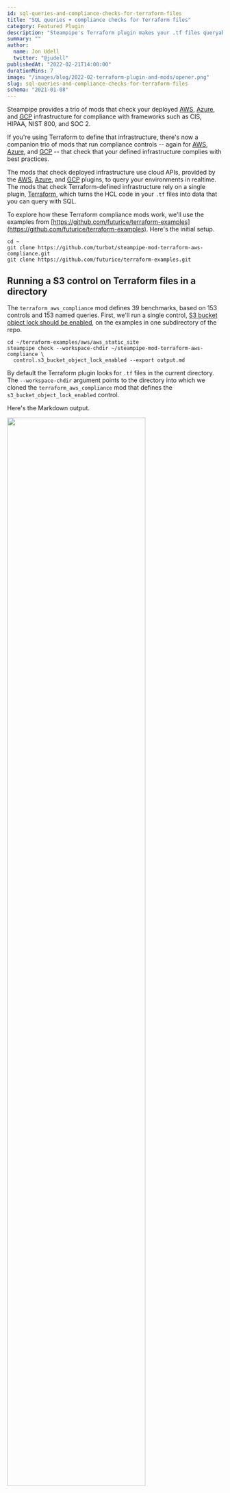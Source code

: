 ```yaml
---
id: sql-queries-and-compliance-checks-for-terraform-files
title: "SQL queries + compliance checks for Terraform files"
category: Featured Plugin
description: "Steampipe's Terraform plugin makes your .tf files queryable with SQL. A trio of new mods, for AWS/Azure/GCP, use the plugin to run compliance controls. Now you can check what you've defined as well as what you've deployed!"
summary: ""
author:
  name: Jon Udell
  twitter: "@judell"
publishedAt: "2022-02-21T14:00:00"
durationMins: 7
image: "/images/blog/2022-02-terraform-plugin-and-mods/opener.png"
slug: sql-queries-and-compliance-checks-for-terraform-files
schema: "2021-01-08"
---
```


Steampipe provides a trio of mods that check your deployed [AWS](https://hub.steampipe.io/mods/turbot/aws_compliance), [Azure](https://hub.steampipe.io/mods/turbot/azure_compliance), and [GCP](https://hub.steampipe.io/mods/turbot/gcp_compliance) infrastructure for compliance with frameworks such as CIS, HIPAA, NIST 800, and SOC 2.

If you're using Terraform to define that infrastructure, there's now a companion trio of mods that run compliance controls -- again for [AWS](https://hub.steampipe.io/mods/turbot/terraform_aws_compliance), [Azure](https://hub.steampipe.io/mods/turbot/terraform_azure_compliance), and [GCP](https://hub.steampipe.io/mods/turbot/terraform_gcp_compliance) -- that check that your defined infrastructure complies with best practices.

The mods that check deployed infrastructure use cloud APIs, provided by the [AWS](https://hub.steampipe.io/plugins/turbot/aws), [Azure](https://hub.steampipe.io/plugins/turbot/azure), and [GCP](https://hub.steampipe.io/plugins/turbot/gcp) plugins, to query your environments in realtime. The mods that check Terraform-defined infrastructure rely on a single plugin, [Terraform](https://hub.steampipe.io/plugins/terraform), which turns the HCL code in your `.tf` files into data that you can query with SQL. 

To explore how these Terraform compliance mods work, we'll use the examples from [https://github.com/futurice/terraform-examples](https://github.com/futurice/terraform-examples). Here's the initial setup.

```
cd ~
git clone https://github.com/turbot/steampipe-mod-terraform-aws-compliance.git
git clone https://github.com/futurice/terraform-examples.git
```
## Running a S3 control on Terraform files in a directory

The `terraform_aws_compliance` mod defines 39 benchmarks, based on 153 controls and 153 named queries.  First, we'll run a single control, [S3 bucket object lock should be enabled](https://hub.steampipe.io/mods/turbot/terraform_aws_compliance/controls/control.s3_bucket_object_lock_enabled?context=benchmark.s3), on the examples in one subdirectory of the repo.

```
cd ~/terraform-examples/aws/aws_static_site
steampipe check --workspace-chdir ~/steampipe-mod-terraform-aws-compliance \
  control.s3_bucket_object_lock_enabled --export output.md
```

By default the Terraform plugin looks for `.tf` files in the current directory. The `--workspace-chdir` argument points to the directory into which we cloned the `terraform_aws_compliance` mod that defines the `s3_bucket_object_lock_enabled` control.

Here's the Markdown output.

<img width="80%" src="/images/blog/2022-02-terraform-plugin-and-mods/object-lock-enabled.png" />

<br/>

`s3.tf` fails to comply with the policy enforced by the control. How does Steampipe define that policy? Here's the control.

```
control "s3_bucket_object_lock_enabled" {
  title         = "S3 bucket object lock should be enabled"
  description   = "Ensure that your Amazon Simple Storage Service (Amazon S3) bucket has lock enabled, by default."
  sql           = query.s3_bucket_object_lock_enabled.sql
}
```

It refers to this [named query](https://hub.steampipe.io/mods/turbot/terraform_aws_compliance/queries/s3_bucket_object_lock_enabled).

```
select
  type || ' ' || name as resource,
  case
    when coalesce(trim(arguments -> 'object_lock_configuration' ->> 'object_lock_enabled'), '') = 'Enabled' then 'ok'
    else 'alarm'
  end status,
  name || case
    when (arguments -> 'object_lock_configuration' -> 'object_lock_enabled') is null then ' ''object_lock_enabled'' is not defined'
    when (arguments -> 'object_lock_configuration' ->> 'object_lock_enabled') = 'Enabled' then ' object lock enabled'
    else ' object lock not enabled'
  end || '.' reason,
  path
from
  terraform_resource
where
  type = 'aws_s3_bucket';
```

Steampipe expects `.tf` files that provision S3 buckets to include an argument like this.

```
object_lock_configuration = {
  object_lock_enabled = "Enabled"
}
```

We'll fix the problem by adding the argument to the `aws_s3_bucket` resource, then repeat the check.

```
steampipe check --workspace-chdir ~/steampipe-mod-terraform-aws-compliance \ 
  control.s3_bucket_object_lock_enabled --export output.md
```

All good now!

<img width="80%" src="/images/blog/2022-02-terraform-plugin-and-mods/object-lock-enabled-fixed.png" />

## Querying HCL with SQL

The Terraform compliance mods use the Terraform plugin to query `.tf` files. These mods provide a rich catalog of named queries. The mods run those queries for you, but you can also run them directly in Steampipe. 

For our next examples, let's include all the subdirectories of the repo. To do that, we'll edit `~/.steampipe/config/terraform.spc` and set `paths = ["~/terraform-examples/**/*.tf"]` to match all Terraform files in `~/terraform-examples` and its subdirectories.

The Terraform plugin defines these tables.

<ul><li><a href="https://hub.steampipe.io/plugins/turbot/terraform/tables/terraform_data_source">terraform_data_source</a></li><li><a href="https://hub.steampipe.io/plugins/turbot/terraform/tables/terraform_local">terraform_local</a></li><li><a href="https://hub.steampipe.io/plugins/turbot/terraform/tables/terraform_output">terraform_output</a></li><li><a href="https://hub.steampipe.io/plugins/turbot/terraform/tables/terraform_provider">terraform_provider</a></li><li><a href="https://hub.steampipe.io/plugins/turbot/terraform/tables/terraform_resource">terraform_resource</a></li></ul>

At each of those links you'll find yet more sample queries. And you can also easily write your own queries.  Here's a query that extracts `assume_role_policy` statements from `aws_iam_role` resources.

```
select
  name,
  replace(path, '/home/jon/terraform-examples/','') as path,
  jsonb_array_elements (
    (arguments ->> 'assume_role_policy')::jsonb -> 'Statement'
  ) as Statement
from
  terraform_resource
where
  type = 'aws_iam_role'
```

```
+---------------------+---------------------------------------+--------------------------------------------------------------------------------------------------------------------------+
| name                | path                                  | statement                                                                                                                |
+---------------------+---------------------------------------+--------------------------------------------------------------------------------------------------------------------------+
| this                | aws/aws_lambda_cronjob/permissions.tf | {"Action":"sts:AssumeRole","Effect":"Allow","Principal":{"Service":["lambda.amazonaws.com"]}}                            |
| this                | aws/aws_lambda_api/permissions.tf     | {"Action":"sts:AssumeRole","Effect":"Allow","Principal":{"Service":["lambda.amazonaws.com","edgelambda.amazonaws.com"]}} |
| this                | aws/aws_reverse_proxy/lambda.tf       | {"Action":"sts:AssumeRole","Effect":"Allow","Principal":{"Service":["lambda.amazonaws.com","edgelambda.amazonaws.com"]}} |
| KafkaClientIAM_Role | aws/aws_vpc_msk/msk-client.tf         | {"Action":"sts:AssumeRole","Effect":"Allow","Principal":{"Service":"ec2.amazonaws.com"},"Sid":""}                        |
| task_execution_role | aws/wordpress_fargate/fargate.tf      | {"Action":"sts:AssumeRole","Effect":"Allow","Principal":{"Service":["ecs-tasks.amazonaws.com"]}}                         |
| task_role           | aws/wordpress_fargate/fargate.tf      | {"Action":"sts:AssumeRole","Effect":"Allow","Principal":{"Service":["ecs-tasks.amazonaws.com"]}}                         |
+---------------------+---------------------------------------+--------------------------------------------------------------------------------------------------------------------------+
```

Here's one that counts resources by type.

```
select 
  count(*),
  type
from
  terraform_resource
group by 
  type
order by 
  count desc
```

```
+-------+---------------------------------------------+
| count | type                                        |
+-------+---------------------------------------------+
| 13    | aws_route53_record                          |
| 12    | null_resource                               |
| 11    | google_bigquery_table                       |
| 9     | local_file                                  |
| 8     | google_project_iam_member                   |
| 7     | aws_security_group                          |
| 7     | aws_iam_role_policy_attachment              |
| 7     | google_storage_bucket_object                |
| 6     | aws_security_group_rule                     |
| 6     | aws_lambda_function                         |
| 6     | aws_iam_role                                |
| 5     | aws_iam_policy                              |
| 5     | google_cloudfunctions_function              |
| 5     | google_service_account                      |
| 4     | google_pubsub_topic                         |
| 4     | google_cloud_run_service                    |
| 4     | google_bigquery_dataset                     |
| 3     | azurerm_key_vault_access_policy             |
... etc ...
```
## Querying deployed and defined infrastructure

For deployed infrastructure, Steampipe's compliance mods support these frameworks with a combined total of 1,120 named queries and 770 controls:

- AWS: Audit Manager Control Tower, AWS Foundational Security Best Practices, CIS, GDPR, HIPAA, NIST 800-53, NIST CSF, PCI DSS, RBI Cyber Security Framework and SOC 2.

- Azure: CIS, HIPAA HITRUST and NIST

- GCP: CIS, Forseti Security and CFT Scorecard

- Kubernetes: NSA and CISA Kubernetes Hardening Guidance

For defined infrastructure, the new set of compliance mods delivers an additional 359 queries and 359 controls. We think the ability to query both deployed and defined resources is unique and powerful. We hope you'll give it a try, and look forward to hearing your feedback on [Twitter](https://twitter.com/steampipeio) or [Slack](https://steampipe.io/community/join).
